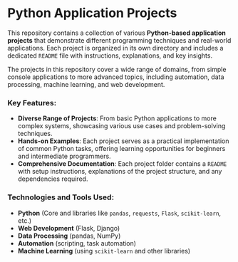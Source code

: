 # Python Application Projects

This repository contains a collection of various **Python-based application projects** that demonstrate different programming techniques and real-world applications. Each project is organized in its own directory and includes a dedicated `README` file with instructions, explanations, and key insights.

The projects in this repository cover a wide range of domains, from simple console applications to more advanced topics, including automation, data processing, machine learning, and web development.

### Key Features:
- **Diverse Range of Projects**: From basic Python applications to more complex systems, showcasing various use cases and problem-solving techniques.
- **Hands-on Examples**: Each project serves as a practical implementation of common Python tasks, offering learning opportunities for beginners and intermediate programmers.
- **Comprehensive Documentation**: Each project folder contains a `README` with setup instructions, explanations of the project structure, and any dependencies required.

### Technologies and Tools Used:
- **Python** (Core and libraries like `pandas`, `requests`, `Flask`, `scikit-learn`, etc.)
- **Web Development** (Flask, Django)
- **Data Processing** (pandas, NumPy)
- **Automation** (scripting, task automation)
- **Machine Learning** (using `scikit-learn` and other libraries)


